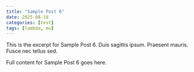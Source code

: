 ```yaml
---
title: "Sample Post 6"
date: 2025-08-18
categories: [test]
tags: [lambda, mu]
---
```

This is the excerpt for Sample Post 6. Duis sagittis ipsum. Praesent mauris. Fusce nec tellus sed.

Full content for Sample Post 6 goes here.
